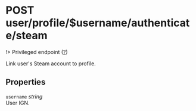 # <span class="badge badge-light">POST</span> <span class="badge badge-light">user/profile/$username/authenticate/steam</span>

!> Privileged endpoint ([?](privileged.md))

Link user's Steam account to profile.

## Properties

`username` *string*  
User IGN.



